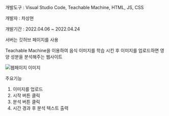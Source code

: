 개발도구 : Visual Studio Code, Teachable Machine, HTML, JS, CSS

개발자 : 차상현

개발기간 : 2022.04.06 ~ 2022.04.24

서버는 깃허브 페이지를 사용

Teachable Machine을 이용하여 음식 이미지를 학습 시킨 후 이미지를 업로드하면 영양 성분을 분석해주는 웹사이트

![웹페이지 이미지](https://user-images.githubusercontent.com/82189042/164245117-49234b31-f85f-4d32-af8e-ec18291e5993.JPG)

주요기능

1. 이미지를 업로드
2. 시작 버튼 클릭
3. 분석 버튼 클릭
4. 시간 경과 후 분석 텍스트 출력
